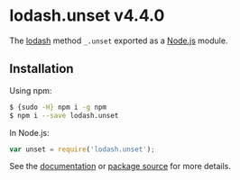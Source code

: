 # lodash.unset v4.4.0

The [lodash](https://lodash.com/) method `_.unset` exported as a [Node.js](https://nodejs.org/) module.

## Installation

Using npm:
```bash
$ {sudo -H} npm i -g npm
$ npm i --save lodash.unset
```

In Node.js:
```js
var unset = require('lodash.unset');
```

See the [documentation](https://lodash.com/docs#unset) or [package source](https://github.com/lodash/lodash/blob/4.4.0-npm-packages/lodash.unset) for more details.
